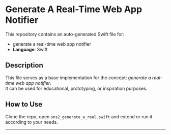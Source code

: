 # Generate A Real-Time Web App Notifier

This repository contains an auto-generated Swift file for:

- generate a real-time web app notifier
- **Language**: Swift

## Description

This file serves as a base implementation for the concept: *generate a real-time web app notifier*.  
It can be used for educational, prototyping, or inspiration purposes.

## How to Use

Clone the repo, open `sns2_generate_a_real.swift` and extend or run it according to your needs.

---


